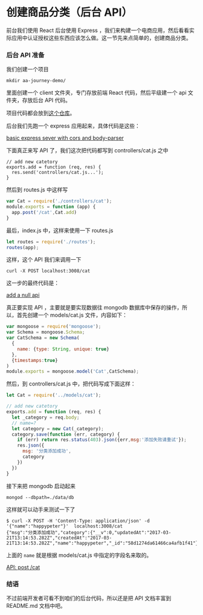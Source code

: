 # 创建商品分类（后台 API）

前台我们使用 React 后台使用 Express ，我们来构建一个电商应用，然后看看实际应用中认证授权这些东西应该怎么做。这一节先来点简单的，创建商品分类。

### 后台 API 准备

我们创建一个项目

```
mkdir aa-journey-demo/
```

里面创建一个 client 文件夹，专门存放前端 React 代码，然后平级建一个 api 文件夹，存放后台 API 代码。

项目代码都会放到[这个仓库](https://github.com/happypeter/aa-journey-demo)。

后台我们先跑一个 express 应用起来，具体代码是这些：

[basic express sever with cors and body-parser](https://github.com/happypeter/aa-journey-demo/commit/b6324a6fa0fb82c)

下面真正来写 API 了，我们这次把代码都写到 controllers/cat.js 之中

```
// add new catetory
exports.add = function (req, res) {
  res.send('controllers/cat.js...');
}
```

然后到 routes.js 中这样写

```js
var Cat = require('./controllers/cat');
module.exports = function (app) {
  app.post('/cat',Cat.add)
}
```

最后，index.js 中，这样来使用一下 routes.js

```js
let routes = require('./routes');
routes(app);
```

这样，这个 API 我们来调用一下

```
curl -X POST localhost:3008/cat
```


这一步的最终代码是：

[add a null api](https://github.com/happypeter/aa-journey-demo/commit/789b1ee8b349d7926b1)


真正要实现 API ，主要就是要实现数据往 mongodb 数据库中保存的操作，所以，首先创建一个 models/cat.js 文件，内容如下：

```js
var mongoose = require('mongoose');
var Schema = mongoose.Schema;
var CatSchema = new Schema(
  {
    name: {type: String, unique: true}
  },
  {timestamps:true}
)
module.exports = mongoose.model('Cat',CatSchema);
```

然后，到 controllers/cat.js 中，把代码写成下面这样：

```js
let Cat = require('../models/cat');

// add new catetory
exports.add = function (req, res) {
  let _category = req.body;
  // name=?
  let category = new Cat(_category);
  category.save(function (err, category) {
    if (err) return res.status(403).json({err,msg:'添加失败请重试'});
    res.json({
      msg: '分类添加成功',
      category
    })
  })
}
```


接下来把 mongodb 启动起来

```
mongod --dbpath=./data/db
```

这样就可以动手来测试一下了


```
$ curl -X POST -H 'Content-Type: application/json' -d '{"name":"happypeter"}'  localhost:3008/cat
{"msg":"分类添加成功","category":{"__v":0,"updatedAt":"2017-03-21T13:14:53.282Z","createdAt":"2017-03-21T13:14:53.282Z","name":"happypeter","_id":"58d1274da61466ca4afb1f41"}}
```

上面的 `name` 就是根据 models/cat.js 中指定的字段名来取的。

[API: post /cat](https://github.com/happypeter/aa-journey-demo/commit/01a754ae0d0314ece34730dfe67b34405738dcb5)

### 结语

不过前端开发者可看不到咱们的后台代码，所以还是把 API 文档丰富到 README.md 文档中吧。
